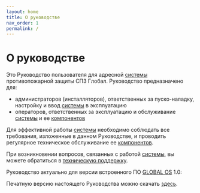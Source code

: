 ```yaml
---
layout: home
title: О руководстве
nav_order: 1
permalink: /
---
```


# О руководстве

Это Руководство пользователя для адресной [системы] противопожарной защиты СПЗ Глобал. Руководство предназначено для:
- администраторов (инсталляторов), ответственных за пуско-наладку, настройку и ввод [системы] в эксплуатацию
- операторов, ответственных за эксплуатацию и обслуживание [системы] и ее [компонентов]

Для эффективной работы [системы] необходимо соблюдать все требования, изложенные в данном Руководстве, и проводить регулярное техническое обслуживание ее [компонентов].

При возникновении вопросов, связанных с работой [системы], вы можете обратиться в <a target="_blank" href="https://products.rubezh.ru/support/">техническую поддержку</a>.

Руководство актуально для версии встроенного ПО [GLOBAL OS] 1.0:

Печатную версию настоящего Руководства можно скачать [здесь]().

[системы]: /gk_manual/docs/global_system#спз-глобал
[ГК]: /gk_manual/docs/gk#гк
[КАУ]: /gk_manual/docs/kau#кау
[ТПУ]: /gk_manual/docs//tpu#тпу
[компонентов]: /gk_manual/docs/global_system#состав-системы
[GLOBAL OS]: /gk_manual/docs/global_os#global-os
